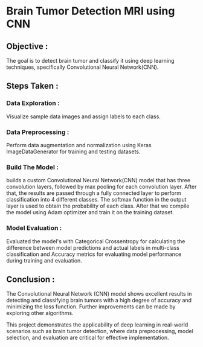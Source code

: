 # Brain Tumor Detection MRI using CNN

## Objective :

The goal is to detect brain tumor and classify it using deep learning techniques, specifically Convolutional Neural Network(CNN).

## Steps Taken :

### Data Exploration :

Visualize sample data images and assign labels to each class.

### Data Preprocessing :

Perform data augmentation and normalization using Keras ImageDataGenerator for training and testing datasets.

### Build The Model :

builds a custom Convolutional Neural Network(CNN) model that has three convolution layers, followed by max pooling for each convolution layer. After that, the results are passed through a fully connected layer to perform classification into 4 different classes. The softmax function in the output layer is used to obtain the probability of each class. After that we compile the model using Adam optimizer and train it on the training dataset.

### Model Evaluation :

Evaluated the model's with Categorical Crossentropy for calculating the difference between model predictions and actual labels in multi-class classification and Accuracy metrics for evaluating model performance during training and evaluation.

## Conclusion :

The Convolutional Neural Network (CNN) model shows excellent results in detecting and classifying brain tumors with a high degree of accuracy and minimizing the loss function. Further improvements can be made by exploring other algorithms.

This project demonstrates the applicability of deep learning in real-world scenarios such as brain tumor detection, where data preprocessing, model selection, and evaluation are critical for effective implementation.
